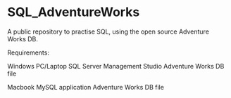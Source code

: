 # SQL_AdventureWorks
A public repository to practise SQL, using the open source Adventure Works DB.

Requirements:

Windows PC/Laptop
SQL Server Management Studio
Adventure Works DB file

Macbook
MySQL application
Adventure Works DB file
